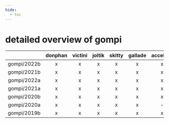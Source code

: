 ```yaml
---
hide:
  - toc
---
```


detailed overview of gompi
==========================

| |donphan|victini|joltik|skitty|gallade|accelgor|swalot|doduo|
| :---: | :---: | :---: | :---: | :---: | :---: | :---: | :---: | :---: |
|gompi/2022b|x|x|x|x|x|x|x|x|
|gompi/2021b|x|x|x|x|x|x|x|x|
|gompi/2022a|x|x|x|x|x|x|x|x|
|gompi/2021a|x|x|x|x|x|x|x|x|
|gompi/2020b|x|x|x|x|x|x|x|x|
|gompi/2020a|x|x|x|x|x|-|x|x|
|gompi/2019b|x|x|x|x|x|x|x|x|
